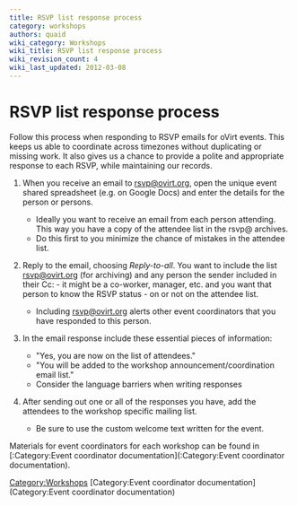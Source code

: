 ```yaml
---
title: RSVP list response process
category: workshops
authors: quaid
wiki_category: Workshops
wiki_title: RSVP list response process
wiki_revision_count: 4
wiki_last_updated: 2012-03-08
---
```


# RSVP list response process

Follow this process when responding to RSVP emails for oVirt events. This keeps us able to coordinate across timezones without duplicating or missing work. It also gives us a chance to provide a polite and appropriate response to each RSVP, while maintaining our records.

1.  When you receive an email to rsvp@ovirt.org, open the unique event shared spreadsheet (e.g. on Google Docs) and enter the details for the person or persons.
    -   Ideally you want to receive an email from each person attending. This way you have a copy of the attendee list in the rsvp@ archives.
    -   Do this first to you minimize the chance of mistakes in the attendee list.

2.  Reply to the email, choosing *Reply-to-all*. You want to include the list rsvp@ovirt.org (for archiving) and any person the sender included in their Cc: - it might be a co-worker, manager, etc. and you want that person to know the RSVP status - on or not on the attendee list.
    -   Including rsvp@ovirt.org alerts other event coordinators that you have responded to this person.

3.  In the email response include these essential pieces of information:
    -   "Yes, you are now on the list of attendees."
    -   "You will be added to the workshop announcement/coordination email list."
    -   Consider the language barriers when writing responses

4.  After sending out one or all of the responses you have, add the attendees to the workshop specific mailing list.
    -   Be sure to use the custom welcome text written for the event.

Materials for event coordinators for each workshop can be found in [:Category:Event coordinator documentation](:Category:Event coordinator documentation).

<Category:Workshops> [Category:Event coordinator documentation](Category:Event coordinator documentation)
